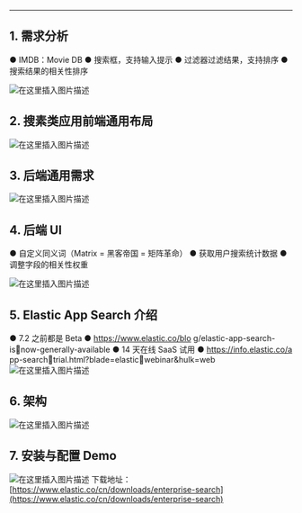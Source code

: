 

----
## 1. 需求分析
● IMDB：Movie DB
● 搜索框，支持输入提示
● 过滤器过滤结果，支持排序
● 搜索结果的相关性排序

![在这里插入图片描述](https://img-blog.csdnimg.cn/20210322152835818.png?x-oss-process=image/watermark,type_ZmFuZ3poZW5naGVpdGk,shadow_10,text_aHR0cHM6Ly9ibG9nLmNzZG4ubmV0L3hpeGloYWhhbGVsZWhlaGU=,size_16,color_FFFFFF,t_70)
## 2. 搜素类应用前端通用布局
![在这里插入图片描述](https://img-blog.csdnimg.cn/20210322152854209.png?x-oss-process=image/watermark,type_ZmFuZ3poZW5naGVpdGk,shadow_10,text_aHR0cHM6Ly9ibG9nLmNzZG4ubmV0L3hpeGloYWhhbGVsZWhlaGU=,size_16,color_FFFFFF,t_70)
## 3. 后端通用需求
![在这里插入图片描述](https://img-blog.csdnimg.cn/20210322152906891.png?x-oss-process=image/watermark,type_ZmFuZ3poZW5naGVpdGk,shadow_10,text_aHR0cHM6Ly9ibG9nLmNzZG4ubmV0L3hpeGloYWhhbGVsZWhlaGU=,size_16,color_FFFFFF,t_70)
## 4. 后端 UI
● 自定义同义词（Matrix = 黑客帝国 = 矩阵革命）
● 获取用户搜索统计数据
● 调整字段的相关性权重

![在这里插入图片描述](https://img-blog.csdnimg.cn/20210322152928165.png?x-oss-process=image/watermark,type_ZmFuZ3poZW5naGVpdGk,shadow_10,text_aHR0cHM6Ly9ibG9nLmNzZG4ubmV0L3hpeGloYWhhbGVsZWhlaGU=,size_16,color_FFFFFF,t_70)
## 5. Elastic App Search 介绍
● 7.2 之前都是 Beta
● https://www.elastic.co/blo
g/elastic-app-search-isnow-generally-available
● 14 天在线 SaaS 试用
● https://info.elastic.co/a
pp-searchtrial.html?blade=elasticwebinar&hulk=web
![在这里插入图片描述](https://img-blog.csdnimg.cn/20210322153000836.png?x-oss-process=image/watermark,type_ZmFuZ3poZW5naGVpdGk,shadow_10,text_aHR0cHM6Ly9ibG9nLmNzZG4ubmV0L3hpeGloYWhhbGVsZWhlaGU=,size_16,color_FFFFFF,t_70)
## 6. 架构
![在这里插入图片描述](https://img-blog.csdnimg.cn/20210322153015178.png?x-oss-process=image/watermark,type_ZmFuZ3poZW5naGVpdGk,shadow_10,text_aHR0cHM6Ly9ibG9nLmNzZG4ubmV0L3hpeGloYWhhbGVsZWhlaGU=,size_16,color_FFFFFF,t_70)
## 7. 安装与配置 Demo
![在这里插入图片描述](https://img-blog.csdnimg.cn/20210322153029407.png?x-oss-process=image/watermark,type_ZmFuZ3poZW5naGVpdGk,shadow_10,text_aHR0cHM6Ly9ibG9nLmNzZG4ubmV0L3hpeGloYWhhbGVsZWhlaGU=,size_16,color_FFFFFF,t_70)
下载地址：
[https://www.elastic.co/cn/downloads/enterprise-search](https://www.elastic.co/cn/downloads/enterprise-search)
